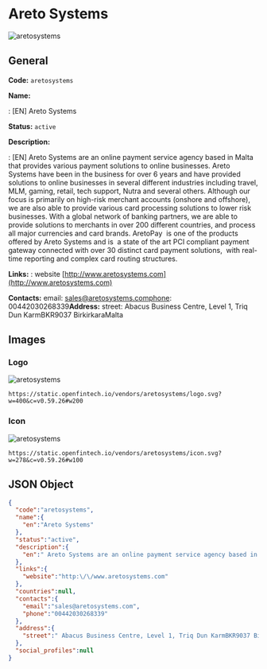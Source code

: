 
# Areto Systems 
![aretosystems](https://static.openfintech.io/vendors/aretosystems/logo.svg?w=400&c=v0.59.26#w200)  

## General 
 
**Code:** `aretosystems` 
 
**Name:** 
 
:	[EN] Areto Systems 
 
**Status:** `active` 
 
**Description:** 
 
: [EN]  Areto Systems are an online payment service agency based in Malta that provides various payment solutions to online businesses. Areto Systems have been in the business for over 6 years and have provided solutions to online businesses in several different industries including travel, MLM, gaming, retail, tech support, Nutra and several others. Although our focus is primarily on high-risk merchant accounts (onshore and offshore), we are also able to provide various card processing solutions to lower risk businesses. With a global network of banking partners, we are able to provide solutions to merchants in over 200 different countries, and process all major currencies and card brands. AretoPay  is one of the products offered by Areto Systems and is  a state of the art PCI compliant payment gateway connected with over 30 distinct card payment solutions,  with real-time reporting and complex card routing structures.  
 
**Links:** 
: website [http://www.aretosystems.com](http://www.aretosystems.com) 
 
**Contacts:** 
email: sales@aretosystems.comphone: 00442030268339**Address:** 
street:  Abacus Business Centre, Level 1, Triq Dun KarmBKR9037 BirkirkaraMalta  

## Images 

### Logo 
 
![aretosystems](https://static.openfintech.io/vendors/aretosystems/logo.svg?w=400&c=v0.59.26#w200)  

```
https://static.openfintech.io/vendors/aretosystems/logo.svg?w=400&c=v0.59.26#w200
```  

### Icon 
 
![aretosystems](https://static.openfintech.io/vendors/aretosystems/icon.svg?w=278&c=v0.59.26#w100)  

```
https://static.openfintech.io/vendors/aretosystems/icon.svg?w=278&c=v0.59.26#w100
```  

## JSON Object 

```json
{
  "code":"aretosystems",
  "name":{
    "en":"Areto Systems"
  },
  "status":"active",
  "description":{
    "en":" Areto Systems are an online payment service agency based in Malta that provides various payment solutions to online businesses. Areto Systems have been in the business for over 6 years and have provided solutions to online businesses in several different industries including travel, MLM, gaming, retail, tech support, Nutra and several others. Although our focus is primarily on high-risk merchant accounts (onshore and offshore), we are also able to provide various card processing solutions to lower risk businesses. With a global network of banking partners, we are able to provide solutions to merchants in over 200 different countries, and process all major currencies and card brands. AretoPay\u00a0 is one of the products offered by Areto Systems and is\u00a0 a state of the art PCI compliant payment gateway connected with over 30 distinct card payment solutions,\u00a0 with real-time reporting and complex card routing structures. "
  },
  "links":{
    "website":"http:\/\/www.aretosystems.com"
  },
  "countries":null,
  "contacts":{
    "email":"sales@aretosystems.com",
    "phone":"00442030268339"
  },
  "address":{
    "street":" Abacus Business Centre, Level 1, Triq Dun KarmBKR9037 BirkirkaraMalta "
  },
  "social_profiles":null
}
```  

